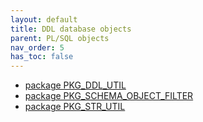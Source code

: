 ```yaml
---
layout: default
title: DDL database objects
parent: PL/SQL objects
nav_order: 5
has_toc: false
---
```

<!--
- [package PKG_DDL_ERROR](R__09.ORACLE_TOOLS.PACKAGE_SPEC.PKG_DDL_ERROR.html)
-->

- [package PKG_DDL_UTIL](R__09.ORACLE_TOOLS.PACKAGE_SPEC.PKG_DDL_UTIL.html)
- [package PKG_SCHEMA_OBJECT_FILTER](R__09.ORACLE_TOOLS.PACKAGE_SPEC.PKG_SCHEMA_OBJECT_FILTER.html)
- [package PKG_STR_UTIL](R__09.ORACLE_TOOLS.PACKAGE_SPEC.PKG_STR_UTIL.html)
<!--
- [function F_GENERATE_DDL](R__08.ORACLE_TOOLS.FUNCTION.F_GENERATE_DDL.html)
- [procedure P_GENERATE_DDL](R__11.ORACLE_TOOLS.PROCEDURE.P_GENERATE_DDL.html)
-->
